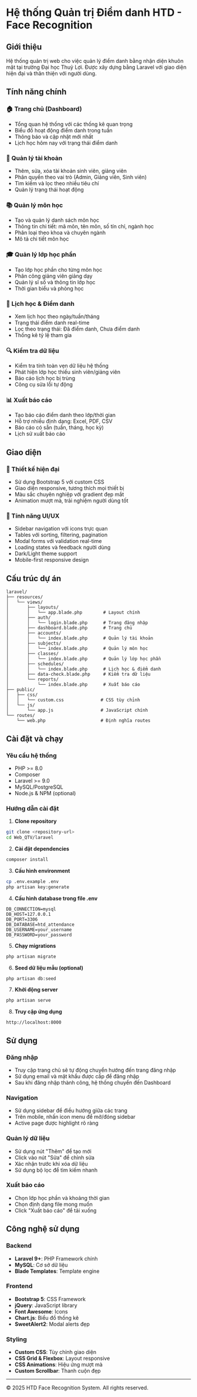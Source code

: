 # Hệ thống Quản trị Điểm danh HTD - Face Recognition

## Giới thiệu

Hệ thống quản trị web cho việc quản lý điểm danh bằng nhận diện khuôn mặt tại trường Đại học Thuỷ Lợi. Được xây dựng bằng Laravel với giao diện hiện đại và thân thiện với người dùng.

## Tính năng chính

### 🏠 Trang chủ (Dashboard)
- Tổng quan hệ thống với các thống kê quan trọng
- Biểu đồ hoạt động điểm danh trong tuần  
- Thông báo và cập nhật mới nhất
- Lịch học hôm nay với trạng thái điểm danh

### 👥 Quản lý tài khoản
- Thêm, sửa, xóa tài khoản sinh viên, giảng viên
- Phân quyền theo vai trò (Admin, Giảng viên, Sinh viên)
- Tìm kiếm và lọc theo nhiều tiêu chí
- Quản lý trạng thái hoạt động

### 📚 Quản lý môn học  
- Tạo và quản lý danh sách môn học
- Thông tin chi tiết: mã môn, tên môn, số tín chỉ, ngành học
- Phân loại theo khoa và chuyên ngành
- Mô tả chi tiết môn học

### 🎓 Quản lý lớp học phần
- Tạo lớp học phần cho từng môn học
- Phân công giảng viên giảng dạy
- Quản lý sĩ số và thông tin lớp học
- Thời gian biểu và phòng học

### 📅 Lịch học & Điểm danh
- Xem lịch học theo ngày/tuần/tháng
- Trạng thái điểm danh real-time
- Lọc theo trạng thái: Đã điểm danh, Chưa điểm danh
- Thống kê tỷ lệ tham gia

### 🔍 Kiểm tra dữ liệu
- Kiểm tra tính toàn vẹn dữ liệu hệ thống
- Phát hiện lớp học thiếu sinh viên/giảng viên
- Báo cáo lịch học bị trùng
- Công cụ sửa lỗi tự động

### 📊 Xuất báo cáo
- Tạo báo cáo điểm danh theo lớp/thời gian
- Hỗ trợ nhiều định dạng: Excel, PDF, CSV
- Báo cáo có sẵn (tuần, tháng, học kỳ)
- Lịch sử xuất báo cáo

## Giao diện

### 🎨 Thiết kế hiện đại
- Sử dụng Bootstrap 5 với custom CSS
- Giao diện responsive, tương thích mọi thiết bị
- Màu sắc chuyên nghiệp với gradient đẹp mắt
- Animation mượt mà, trải nghiệm người dùng tốt

### 🌟 Tính năng UI/UX
- Sidebar navigation với icons trực quan
- Tables với sorting, filtering, pagination
- Modal forms với validation real-time
- Loading states và feedback người dùng
- Dark/Light theme support
- Mobile-first responsive design

## Cấu trúc dự án

```
laravel/
├── resources/
│   └── views/
│       ├── layouts/
│       │   └── app.blade.php        # Layout chính
│       ├── auth/
│       │   └── login.blade.php      # Trang đăng nhập
│       ├── dashboard.blade.php      # Trang chủ
│       ├── accounts/
│       │   └── index.blade.php      # Quản lý tài khoản
│       ├── subjects/
│       │   └── index.blade.php      # Quản lý môn học
│       ├── classes/
│       │   └── index.blade.php      # Quản lý lớp học phần
│       ├── schedules/
│       │   └── index.blade.php      # Lịch học & điểm danh
│       ├── data-check.blade.php     # Kiểm tra dữ liệu
│       └── reports/
│           └── index.blade.php      # Xuất báo cáo
├── public/
│   ├── css/
│   │   └── custom.css              # CSS tùy chỉnh
│   └── js/
│       └── app.js                  # JavaScript chính
└── routes/
    └── web.php                     # Định nghĩa routes
```

## Cài đặt và chạy

### Yêu cầu hệ thống
- PHP >= 8.0
- Composer
- Laravel >= 9.0
- MySQL/PostgreSQL
- Node.js & NPM (optional)

### Hướng dẫn cài đặt

1. **Clone repository**
```bash
git clone <repository-url>
cd Web_QTV/laravel
```

2. **Cài đặt dependencies**
```bash
composer install
```

3. **Cấu hình environment**
```bash
cp .env.example .env
php artisan key:generate
```

4. **Cấu hình database trong file .env**
```env
DB_CONNECTION=mysql
DB_HOST=127.0.0.1
DB_PORT=3306
DB_DATABASE=htd_attendance
DB_USERNAME=your_username
DB_PASSWORD=your_password
```

5. **Chạy migrations**
```bash
php artisan migrate
```

6. **Seed dữ liệu mẫu (optional)**
```bash
php artisan db:seed
```

7. **Khởi động server**
```bash
php artisan serve
```

8. **Truy cập ứng dụng**
```
http://localhost:8000
```

## Sử dụng

### Đăng nhập
- Truy cập trang chủ sẽ tự động chuyển hướng đến trang đăng nhập
- Sử dụng email và mật khẩu được cấp để đăng nhập
- Sau khi đăng nhập thành công, hệ thống chuyển đến Dashboard

### Navigation
- Sử dụng sidebar để điều hướng giữa các trang
- Trên mobile, nhấn icon menu để mở/đóng sidebar
- Active page được highlight rõ ràng

### Quản lý dữ liệu
- Sử dụng nút "Thêm" để tạo mới
- Click vào nút "Sửa" để chỉnh sửa
- Xác nhận trước khi xóa dữ liệu
- Sử dụng bộ lọc để tìm kiếm nhanh

### Xuất báo cáo
- Chọn lớp học phần và khoảng thời gian
- Chọn định dạng file mong muốn
- Click "Xuất báo cáo" để tải xuống

## Công nghệ sử dụng

### Backend
- **Laravel 9+**: PHP Framework chính
- **MySQL**: Cơ sở dữ liệu
- **Blade Templates**: Template engine

### Frontend  
- **Bootstrap 5**: CSS Framework
- **jQuery**: JavaScript library
- **Font Awesome**: Icons
- **Chart.js**: Biểu đồ thống kê
- **SweetAlert2**: Modal alerts đẹp

### Styling
- **Custom CSS**: Tùy chỉnh giao diện
- **CSS Grid & Flexbox**: Layout responsive
- **CSS Animations**: Hiệu ứng mượt mà
- **Custom Scrollbar**: Thanh cuộn đẹp

---

© 2025 HTD Face Recognition System. All rights reserved.

